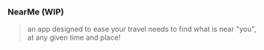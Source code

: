 ### NearMe (WIP)

> an app designed to ease your travel needs to find what is near "you", at any given time and place!
